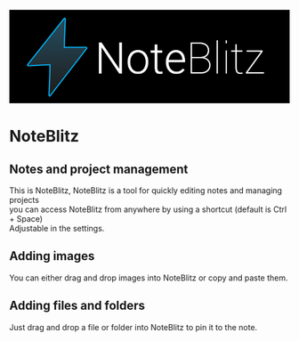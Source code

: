 ![NoteBlitz](images/noteblitz.png?raw=true "NoteBlitz")

# NoteBlitz
## Notes and project management
This is NoteBlitz, NoteBlitz is a tool for quickly editing notes and managing projects  
you can access NoteBlitz from anywhere by using a shortcut (default is Ctrl + Space)  
Adjustable in the settings.

## Adding images
You can either drag and drop images into NoteBlitz or copy and paste them.

## Adding files and folders
Just drag and drop a file or folder into NoteBlitz to pin it to the note.